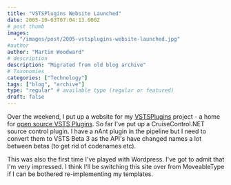 ```yaml
---
title: "VSTSPlugins Website Launched"
date: 2005-10-03T07:04:13.000Z
# post thumb
images:
  - "/images/post/2005-vstsplugins-website-launched.jpg"
#author
author: "Martin Woodward"
# description
description: "Migrated from old blog archive"
# Taxonomies
categories: ["Technology"]
tags: ["blog", "archive"]
type: "regular" # available type (regular or featured)
draft: false
---
```


Over the weekend, I put up a website for my [VSTSPlugins](http://vstsplugins.sourceforge.net) project - a home for [open source VSTS Plugins](http://vstsplugins.sourceforge.net).  So far I've put up a CruiseControl.NET source control plugin.  I have a nAnt plugin in the pipeline but I need to convert them to VSTS Beta 3 as the API's have changed names a lot between betas (to get rid of codenames etc).

This was also the first time I've played with Wordpress.  I've got to admit that I'm very impressed.  I think I'll be switching this site over from MoveableType if I can be bothered re-implementing my templates.